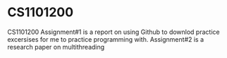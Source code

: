 # CS1101200
CS1101200
Assignment#1 is a report on using Github to downlod practice excersises for me to practice programming with. 
Assignment#2 is a research paper on multithreading
